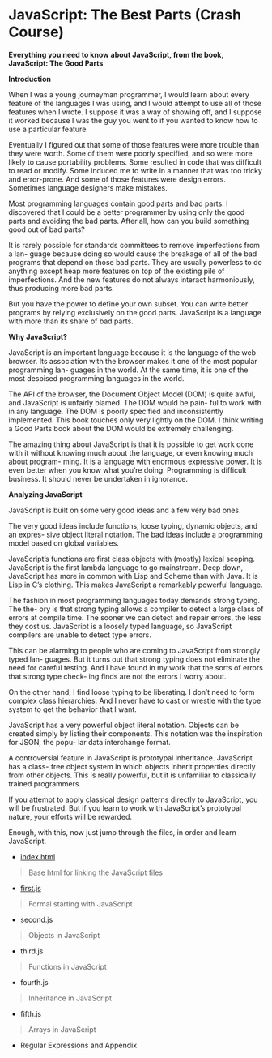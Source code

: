 # JavaScript: The Best Parts (Crash Course)

**Everything you need to know about JavaScript, from the book, JavaScript: The Good Parts**

**Introduction**

When I was a young journeyman programmer, I would learn about every feature of the languages I was using, and I would attempt to use all of those features when I wrote. I suppose it was a way of showing off, and I suppose it worked because I was the guy you went to if you wanted to know how to use a particular feature.

Eventually I figured out that some of those features were more trouble than they were worth. Some of them were poorly specified, and so were more likely to cause portability problems. Some resulted in code that was difficult to read or modify. Some induced me to write in a manner that was too tricky and error-prone. And some of those features were design errors. Sometimes language designers make mistakes.

Most programming languages contain good parts and bad parts. I discovered that I could be a better programmer by using only the good parts and avoiding the bad parts. After all, how can you build something good out of bad parts?

It is rarely possible for standards committees to remove imperfections from a lan- guage because doing so would cause the breakage of all of the bad programs that depend on those bad parts. They are usually powerless to do anything except heap more features on top of the existing pile of imperfections. And the new features do not always interact harmoniously, thus producing more bad parts.

But you have the power to define your own subset. You can write better programs by relying exclusively on the good parts.
JavaScript is a language with more than its share of bad parts.

**Why JavaScript?**

JavaScript is an important language because it is the language of the web browser. Its association with the browser makes it one of the most popular programming lan- guages in the world. At the same time, it is one of the most despised programming languages in the world. 

The API of the browser, the Document Object Model (DOM) is quite awful, and JavaScript is unfairly blamed. The DOM would be pain- ful to work with in any language. The DOM is poorly specified and inconsistently implemented. This book touches only very lightly on the DOM. I think writing a Good Parts book about the DOM would be extremely challenging.

The amazing thing about JavaScript is that it is possible to get work done with it without knowing much about the language, or even knowing much about program- ming. It is a language with enormous expressive power. It is even better when you know what you’re doing. Programming is difficult business. It should never be undertaken in ignorance.

**Analyzing JavaScript**

JavaScript is built on some very good ideas and a few very bad ones.

The very good ideas include functions, loose typing, dynamic objects, and an expres- sive object literal notation. The bad ideas include a programming model based on global variables.

JavaScript’s functions are first class objects with (mostly) lexical scoping. JavaScript is the first lambda language to go mainstream. Deep down, JavaScript has more in common with Lisp and Scheme than with Java. It is Lisp in C’s clothing. This makes JavaScript a remarkably powerful language.

The fashion in most programming languages today demands strong typing. The the- ory is that strong typing allows a compiler to detect a large class of errors at compile time. The sooner we can detect and repair errors, the less they cost us. JavaScript is a loosely typed language, so JavaScript compilers are unable to detect type errors. 

This can be alarming to people who are coming to JavaScript from strongly typed lan- guages. But it turns out that strong typing does not eliminate the need for careful testing. And I have found in my work that the sorts of errors that strong type check- ing finds are not the errors I worry about. 

On the other hand, I find loose typing to be liberating. I don’t need to form complex class hierarchies. And I never have to cast or wrestle with the type system to get the behavior that I want.

JavaScript has a very powerful object literal notation. Objects can be created simply by listing their components. This notation was the inspiration for JSON, the popu- lar data interchange format.

A controversial feature in JavaScript is prototypal inheritance. JavaScript has a class- free object system in which objects inherit properties directly from other objects. This is really powerful, but it is unfamiliar to classically trained programmers. 

If you attempt to apply classical design patterns directly to JavaScript, you will be frustrated. But if you learn to work with JavaScript’s prototypal nature, your efforts will be rewarded.

Enough, with this, now just jump through the files, in order and learn JavaScript.

- [index.html](https://github.com/Pradyuman7/JavaScriptBestParts/blob/master/index.html) 

>Base html for linking the JavaScript files

- [first.js](https://github.com/Pradyuman7/JavaScriptBestParts/blob/master/first.js) 

>Formal starting with JavaScript

- second.js 

>Objects in JavaScript

- third.js 

>Functions in JavaScript

- fourth.js 

>Inheritance in JavaScript

- fifth.js 

>Arrays in JavaScript

- Regular Expressions and Appendix

